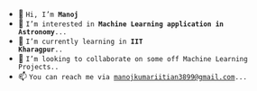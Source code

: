 - 👋 <code>Hi, I’m __Manoj__</code>
- 👀 <code>I’m interested in <b>Machine Learning application in Astronomy</b>...</code>
- 🌱 <code>I’m currently learning in <b>IIT Kharagpur</b>..</code>
- 💞️ <code>I’m looking to collaborate on some off Machine Learning Projects..</code>
- 📫 <code>You can reach me via manojkumariitian3899@gmail.com...</code>

<!---
CodeWithManojkumar/CodeWithManojkumar is a ✨ special ✨ repository because its `README.md` (this file) appears on your GitHub profile.
You can click the Preview link to take a look at your changes.
--->
